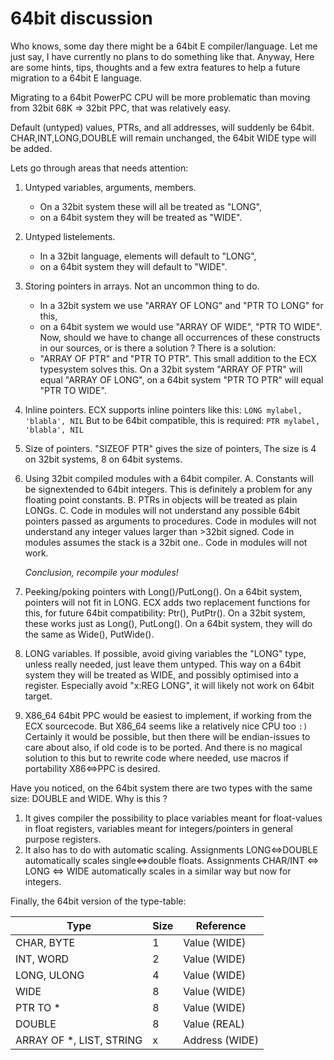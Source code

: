 # 64bit discussion
Who knows, some day there might be a 64bit E compiler/language. 
Let me just say, I have currently no plans to do something like that. 
Anyway, Here are some hints, tips, thoughts and a few extra features 
to help a future migration to a 64bit E language.

Migrating to a 64bit PowerPC CPU will be more problematic than 
moving from 32bit 68K => 32bit PPC, that was relatively easy.

Default (untyped) values, PTRs, and all addresses, will suddenly 
be 64bit. CHAR,INT,LONG,DOUBLE will remain unchanged, the 64bit 
WIDE type will be added.

Lets go through areas that needs attention:
1. Untyped variables, arguments, members.
   * On a 32bit system these will all be treated as "LONG", 
   * on a 64bit system they will be treated as "WIDE".
2. Untyped listelements.
   * In a 32bit language, elements will default to "LONG", 
   * on a 64bit system they will default to "WIDE".

3. Storing pointers in arrays.
   Not an uncommon thing to do.
   * In a 32bit system we use "ARRAY OF LONG" and "PTR TO LONG" for this,
   * on a 64bit system we would use "ARRAY OF WIDE", "PTR TO WIDE".
   Now, should we have to change all occurrences of these constructs 
   in our sources, or is there a solution ? There is a solution: 
   * "ARRAY OF PTR" and "PTR TO PTR". This small addition to the ECX 
      typesystem solves this. On a 32bit system "ARRAY OF PTR" will equal 
      "ARRAY OF LONG", on a 64bit system "PTR TO PTR" will equal "PTR TO WIDE".
4. Inline pointers.
   ECX supports inline pointers like this:
      `LONG mylabel, 'blabla', NIL`
   But to be 64bit compatible, this is required:
      `PTR mylabel, 'blabla', NIL`
5. Size of pointers.
   "SIZEOF PTR" gives the size of pointers, 
   The size is 4 on 32bit systems, 8 on 64bit systems.
6. Using 32bit compiled modules with a 64bit compiler.
   A. Constants will be signextended to 64bit integers. 
      This is definitely a problem for any floating point constants.
   B. PTRs in objects will be treated as plain LONGs.
   C. Code in modules will not understand any possible 64bit 
      pointers passed as arguments to procedures. 
      Code in modules will not understand any integer values
      larger than >32bit signed. Code in modules assumes the stack 
      is a 32bit one.. Code in modules will not work.

      *Conclusion, recompile your modules!*

7. Peeking/poking pointers with Long()/PutLong().
   On a 64bit system, pointers will not fit in LONG. 
   ECX adds two replacement functions for this, for future 
   64bit compatibility: Ptr(), PutPtr(). On a 32bit system, 
   these works just as Long(), PutLong(). On a 64bit system, 
   they will do the same as Wide(), PutWide().
8. LONG variables.
   If possible, avoid giving variables the "LONG" type, 
   unless really needed, just leave them untyped. 
   This way on a 64bit system they will be treated as WIDE, 
   and possibly optimised into a register. Especially avoid 
   "x:REG LONG", it will likely not work on 64bit target.
9. X86_64
   64bit PPC would be easiest to implement, if working from 
   the ECX sourcecode. But X86_64 seems like a relatively nice CPU too `:)`
   Certainly it would be possible, but then there will be endian-issues 
   to care about also, if old code is to be ported. And there is 
   no magical solution to this but to rewrite code where needed, 
   use macros if portability X86<=>PPC is desired.

Have you noticed, on the 64bit system there are two types 
with the same size: DOUBLE and WIDE. Why is this ?

1. It gives compiler the possibility to place variables meant 
   for float-values in float registers, variables meant for 
   integers/pointers in general purpose registers.
2. It also has to do with automatic scaling. 
   Assignments LONG<=>DOUBLE automatically scales single<=>double floats. 
   Assignments CHAR/INT <=> LONG <=> WIDE automatically scales in a similar 
   way but now for integers.

Finally, the 64bit version of the type-table:

| Type                           | Size       | Reference
|--------------------------------|------------|----------
| CHAR, BYTE                     | 1          | Value   (WIDE)
| INT, WORD                      | 2          | Value   (WIDE)
| LONG, ULONG                    | 4          | Value   (WIDE)
| WIDE                           | 8          | Value   (WIDE)
| PTR TO *                       | 8          | Value   (WIDE)
| DOUBLE                         | 8          | Value   (REAL)
| ARRAY OF *, LIST, STRING       | x          | Address (WIDE)

